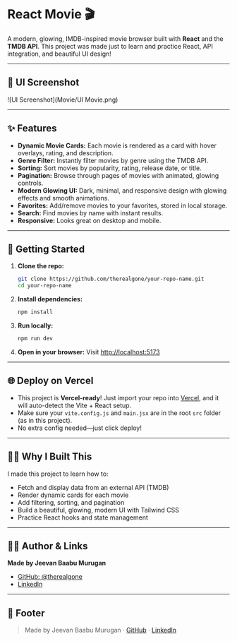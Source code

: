 # React Movie 🎬

A modern, glowing, IMDB-inspired movie browser built with **React** and the **TMDB API**. This project was made just to learn and practice React, API integration, and beautiful UI design!

---

## 📸 UI Screenshot

![UI Screenshot](Movie/UI Movie.png)

---

## ✨ Features
- **Dynamic Movie Cards:** Each movie is rendered as a card with hover overlays, rating, and description.
- **Genre Filter:** Instantly filter movies by genre using the TMDB API.
- **Sorting:** Sort movies by popularity, rating, release date, or title.
- **Pagination:** Browse through pages of movies with animated, glowing controls.
- **Modern Glowing UI:** Dark, minimal, and responsive design with glowing effects and smooth animations.
- **Favorites:** Add/remove movies to your favorites, stored in local storage.
- **Search:** Find movies by name with instant results.
- **Responsive:** Looks great on desktop and mobile.

---

## 🚀 Getting Started

1. **Clone the repo:**
   ```bash
   git clone https://github.com/therealgone/your-repo-name.git
   cd your-repo-name
   ```
2. **Install dependencies:**
   ```bash
   npm install
   ```
3. **Run locally:**
   ```bash
   npm run dev
   ```
4. **Open in your browser:**
   Visit [http://localhost:5173](http://localhost:5173)

---

## 🌐 Deploy on Vercel
- This project is **Vercel-ready**! Just import your repo into [Vercel](https://vercel.com/), and it will auto-detect the Vite + React setup.
- Make sure your `vite.config.js` and `main.jsx` are in the root `src` folder (as in this project).
- No extra config needed—just click deploy!

---

## 🙋‍♂️ Why I Built This
I made this project to learn how to:
- Fetch and display data from an external API (TMDB)
- Render dynamic cards for each movie
- Add filtering, sorting, and pagination
- Build a beautiful, glowing, modern UI with Tailwind CSS
- Practice React hooks and state management

---

## 👨‍💻 Author & Links

**Made by Jeevan Baabu Murugan**

- [GitHub: @therealgone](https://github.com/therealgone)
- [LinkedIn](https://www.linkedin.com/in/jeevan-baabu-97a19125b)

---

## 🦄 Footer

> Made by Jeevan Baabu Murugan · [GitHub](https://github.com/therealgone) · [LinkedIn](https://www.linkedin.com/in/jeevan-baabu-97a19125b)
